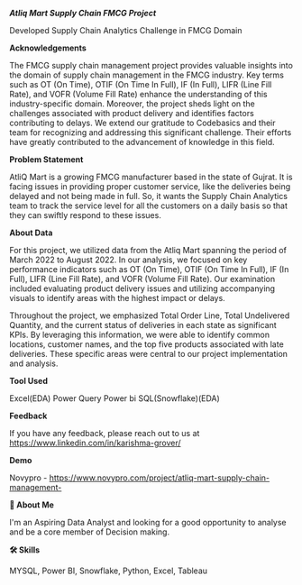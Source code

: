 *****Atliq Mart Supply Chain FMCG Project*****

Developed Supply Chain Analytics Challenge in FMCG Domain

**Acknowledgements**

The FMCG supply chain management project provides valuable insights into the domain of supply chain management in the FMCG industry. Key terms such as OT (On Time), OTIF (On Time In Full), IF (In Full), LIFR (Line Fill Rate), and VOFR (Volume Fill Rate) enhance the understanding of this industry-specific domain. Moreover, the project sheds light on the challenges associated with product delivery and identifies factors contributing to delays. We extend our gratitude to Codebasics and their team for recognizing and addressing this significant challenge. Their efforts have greatly contributed to the advancement of knowledge in this field.

**Problem Statement**

AtliQ Mart is a growing FMCG manufacturer based in the state of Gujrat. It is facing issues in providing proper customer service, like the deliveries being delayed and not being made in full. So, it wants the Supply Chain Analytics team to track the service level for all the customers on a daily basis so that they can swiftly respond to these issues.

**About Data**

For this project, we utilized data from the Atliq Mart spanning the period of March 2022 to August 2022. In our analysis, we focused on key performance indicators such as OT (On Time), OTIF (On Time In Full), IF (In Full), LIFR (Line Fill Rate), and VOFR (Volume Fill Rate). Our examination included evaluating product delivery issues and utilizing accompanying visuals to identify areas with the highest impact or delays.

Throughout the project, we emphasized Total Order Line, Total Undelivered Quantity, and the current status of deliveries in each state as significant KPIs. By leveraging this information, we were able to identify common locations, customer names, and the top five products associated with late deliveries. These specific areas were central to our project implementation and analysis.

**Tool Used**

Excel(EDA) Power Query Power bi SQL(Snowflake)(EDA)

**Feedback**

If you have any feedback, please reach out to us at https://www.linkedin.com/in/karishma-grover/

**Demo**

Novypro - https://www.novypro.com/project/atliq-mart-supply-chain-management-

**🚀 About Me**

I'm an Aspiring Data Analyst and looking for a good opportunity to analyse and be a core member of Decision making.

**🛠 Skills**

MYSQL, Power BI, Snowflake, Python, Excel, Tableau
